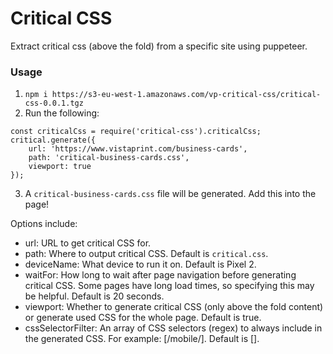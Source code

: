 # Critical CSS

Extract critical css (above the fold) from a specific site using puppeteer.

### Usage

1) `npm i https://s3-eu-west-1.amazonaws.com/vp-critical-css/critical-css-0.0.1.tgz`
2) Run the following:
```
const criticalCss = require('critical-css').criticalCss;
critical.generate({
    url: 'https://www.vistaprint.com/business-cards',
    path: 'critical-business-cards.css',
    viewport: true
});
```
3) A `critical-business-cards.css` file will be generated. Add this into the page!

Options include:
* url: URL to get critical CSS for.
* path: Where to output critical CSS. Default is `critical.css`.
* deviceName: What device to run it on. Default is Pixel 2.
* waitFor: How long to wait after page navigation before generating critical CSS. Some pages have long load times, so specifying this may be helpful. Default is 20 seconds.
* viewport: Whether to generate critical CSS (only above the fold content) or generate used CSS for the whole page. Default is true.
* cssSelectorFilter: An array of CSS selectors (regex) to always include in the generated CSS. For example: [/mobile/]. Default is [].